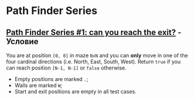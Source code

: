 # Path Finder Series

## [Path Finder Series #1: can you reach the exit?](https://www.codewars.com/kata/5765870e190b1472ec0022a2/) - Условие

You are at position `[0, 0]` in maze `NxN` and you can **only** move in one of the four cardinal directions (i.e. North, East, South, West). Return `true` if you can reach position `[N-1, N-1]` or `false` otherwise.

* Empty positions are marked `.`;
* Walls are marked `W`;
* Start and exit positions are empty in all test cases.
